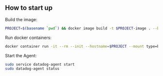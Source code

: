 ## How to start up

Build the image:

```sh
PROJECT=$(basename `pwd`) && docker image build -t $PROJECT-image . --build-arg user_id=`id -u` --build-arg group_id=`id -g`
```

Run docker containers:

```sh
docker container run -it --rm --init --hostname=$PROJECT --mount type=bind,src=`pwd`,dst=/app --name $PROJECT-container $PROJECT-image /bin/zsh
```

Start the Agent:

```sh
sudo service datadog-agent start
sudo datadog-agent status
```
